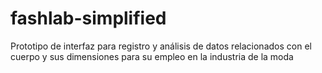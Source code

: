 # fashlab-simplified
 Prototipo de interfaz para registro y análisis de datos relacionados con el cuerpo y sus dimensiones para su empleo en la industria de la moda